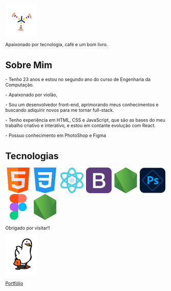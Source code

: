 <img src="./assets/M74W.gif" width="100" alt="imagem de carregamento">
<p>Apaixonado por tecnologia, café e um bom livro.</p>

<h1>Sobre Mim</h1>

<p>- Tenho 23 anos e estou no segundo ano do curso de Engenharia da Computação.</p>
<p>- Apaixonado por violão, </p>
<p>- Sou um desenvolvedor front-end, aprimorando meus conhecimentos e buscando adiquirir novos para me tornar full-stack.</p>
<p>- Tenho experiência em HTML, CSS e JavaScript, que são as bases do meu trabalho criativo e interativo, e estou em contante evolução com React.</p>
<p>- Possuo conhecimento em PhotoShop e Figma</p>

<h1>Tecnologias</h1>

<div display="flex">
    <img width="80" src="./assets/html.png" alt="imagem do html">
    <img width="80" src="./assets/css.png" alt="imagem do css">
    <img width="80" src="./assets/react.png" alt="imagem do react">
    <img width="80" src="./assets/bootstrap.png" alt="imagem do bootstrap">
    <img width="80" src="./assets/nodejs.png" alt="imagem do nodejs">
    <img width="80" src="./assets/photoshop.png" alt="imagem do photoshop">
    <img width="80" src="./assets/figma.png" alt="imagem do figma">
    <img width="80" src="./assets/nodejs.png" alt="imagem do nodejs">
</div>

<p>Obrigado por visitar!!</p>

<img text-align="right" src="./assets/pato.webp" width="100" alt="imagem do pato">

<a href="https://jonatasem.github.io/portfolio-2024">Portfólio</a>

